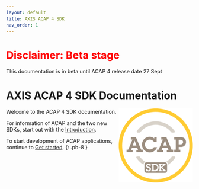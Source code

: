 ```yaml
---
layout: default
title: AXIS ACAP 4 SDK
nav_order: 1
---
```


<h1 class="title-attention"><font color='red'>Disclaimer: Beta stage</font></h1>
This documentation is in beta until ACAP 4 release date 27 Sept

# AXIS ACAP 4 SDK Documentation
<img align="right" src="/assets/logos/acap_sdk_symbol.png" alt="ACAP SDK" width="200"/>

Welcome to the ACAP 4 SDK documentation.

For information of ACAP and the two new SDKs, start out with the [Introduction](docs/introduction.html).

To start development of ACAP applications, continue to [Get started](docs/get-started.html).
{: .pb-8 }

